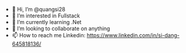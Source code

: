 - 👋 Hi, I’m @quangsi28
- 👀 I’m interested in Fullstack
- 🌱 I’m currently learning .Net
- 💞️ I’m looking to collaborate on anything
- 📫 How to reach me
  Linkedin: https://www.linkedin.com/in/si-dang-645818136/

<!---
quangsi28/quangsi28 is a ✨ special ✨ repository because its `README.md` (this file) appears on your GitHub profile.
You can click the Preview link to take a look at your changes.
--->
